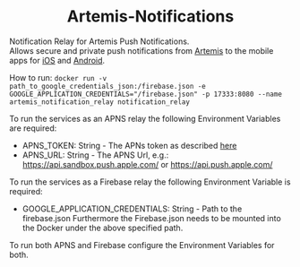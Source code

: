 <div align="center">
    <h1 align="center">Artemis-Notifications</h1>
</div>

Notification Relay for Artemis Push Notifications.  
Allows secure and private push notifications from [Artemis](https://github.com/ls1intum/Artemis) to the mobile apps for [iOS](https://github.com/ls1intum/artemis-ios) and [Android](https://github.com/ls1intum/artemis-android).

How to run:
`docker run -v path_to_google_credentials_json:/firebase.json -e GOOGLE_APPLICATION_CREDENTIALS="/firebase.json" -p 17333:8080 --name artemis_notification_relay notification_relay`

To run the services as an APNS relay the following Environment Variables are required:
- APNS_TOKEN: String - The APNs token as described [here](https://developer.apple.com/documentation/usernotifications/setting_up_a_remote_notification_server/establishing_a_token-based_connection_to_apns)
- APNS_URL: String - The APNS Url, e.g.: https://api.sandbox.push.apple.com/ or https://api.push.apple.com/

To run the services as a Firebase relay the following Environment Variable is required:
- GOOGLE_APPLICATION_CREDENTIALS: String - Path to the firebase.json
Furthermore the Firebase.json needs to be mounted into the Docker under the above specified path.

To run both APNS and Firebase configure the Environment Variables for both.
